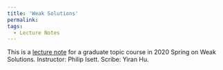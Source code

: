 ```yaml
---
title: 'Weak Solutions'
permalink: 
tags:
  - Lecture Notes
---
```


This is a [lecture note](https://github.com/Yiran-Hu/Weak-solution/blob/master/LectureNotes.pdf) for a graduate topic course in 2020 Spring on Weak Solutions. Instructor: Philip Isett. Scribe: Yiran Hu.
